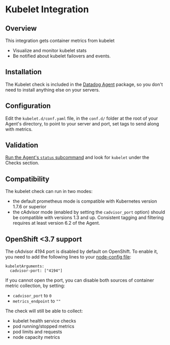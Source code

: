 # Kubelet Integration

## Overview

This integration gets container metrics from kubelet

* Visualize and monitor kubelet stats
* Be notified about kubelet failovers and events.

## Installation

The Kubelet check is included in the [Datadog Agent][3] package, so you don't need to install anything else on your servers.

## Configuration

Edit the `kubelet.d/conf.yaml` file, in the `conf.d/` folder at the root of your Agent's directory, to point to your server and port, set tags to send along with metrics.

## Validation

[Run the Agent's `status` subcommand][1] and look for `kubelet` under the Checks section.

## Compatibility

The kubelet check can run in two modes:

- the default prometheus mode is compatible with Kubernetes version 1.7.6 or superior
- the cAdvisor mode (enabled by setting the `cadvisor_port` option) should be compatible with versions 1.3 and up. Consistent tagging and filtering requires at least version 6.2 of the Agent.

## OpenShift <3.7 support

The cAdvisor 4194 port is disabled by default on OpenShift. To enable it, you need to add
the following lines to your [node-config file][2]:

```
kubeletArguments:
  cadvisor-port: ["4194"]
```

If you cannot open the port, you can disable both sources of container metric collection, by setting:

- `cadvisor_port` to `0`
- `metrics_endpoint` to `""`

The check will still be able to collect:

- kubelet health service checks
- pod running/stopped metrics
- pod limits and requests
- node capacity metrics


[1]: https://docs.datadoghq.com/agent/faq/agent-commands/#agent-status-and-information
[2]: https://docs.openshift.org/3.7/install_config/master_node_configuration.html#node-configuration-files
[3]: https://app.datadoghq.com/account/settings#agent